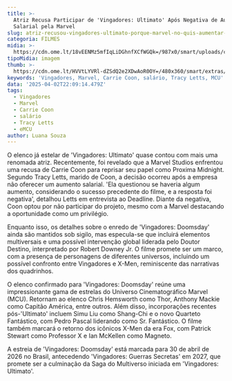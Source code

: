 ```yaml
---
title: >-
  Atriz Recusa Participar de 'Vingadores: Ultimato' Após Negativa de Aumento
  Salarial pela Marvel
slug: atriz-recusou-vingadores-ultimato-porque-marvel-no-quis-aumentar-seu-salrio
categoria: FILMES
midia: >-
  https://cdn.ome.lt/18vEENMz5mfIqLiDGhnfXCfWGQk=/987x0/smart/uploads/conteudo/fotos/OMELETE_CAPA_-_2025-04-02T185536.180.png
tipoMidia: imagem
thumb: >-
  https://cdn.ome.lt/HVVtLYVRl-dZSdQ2e2XDwAoR0OY=/480x360/smart/extras/conteudos/omelete_THUMB_-_2025-04-02T185516.816.png
keywords: 'Vingadores, Marvel, Carrie Coon, salário, Tracy Letts, MCU'
data: '2025-04-02T22:09:14.479Z'
tags:
  - Vingadores
  - Marvel
  - Carrie Coon
  - salário
  - Tracy Letts
  - eMCU
author: Luana Souza
---
```


O elenco já estelar de 'Vingadores: Ultimato' quase contou com mais uma renomada atriz. Recentemente, foi revelado que a Marvel Studios enfrentou uma recusa de Carrie Coon para reprisar seu papel como Proxima Midnight. Segundo Tracy Letts, marido de Coon, a decisão ocorreu após a empresa não oferecer um aumento salarial. 'Ela questionou se haveria algum aumento, considerando o sucesso precedente do filme, e a resposta foi negativa', detalhou Letts em entrevista ao Deadline. Diante da negativa, Coon optou por não participar do projeto, mesmo com a Marvel destacando a oportunidade como um privilégio.

Enquanto isso, os detalhes sobre o enredo de 'Vingadores: Doomsday' ainda são mantidos sob sigilo, mas especula-se que incluirá elementos multiversais e uma possível intervenção global liderada pelo Doutor Destino, interpretado por Robert Downey Jr. O filme promete ser um marco, com a presença de personagens de diferentes universos, incluindo um possível confronto entre Vingadores e X-Men, reminiscente das narrativas dos quadrinhos.

O elenco confirmado para 'Vingadores: Doomsday' reúne uma impressionante gama de estrelas do Universo Cinematográfico Marvel (MCU). Retornam ao elenco Chris Hemsworth como Thor, Anthony Mackie como Capitão América, entre outros. Além disso, incorporações recentes pós-'Ultimato' incluem Simu Liu como Shang-Chi e o novo Quarteto Fantástico, com Pedro Pascal liderando como Sr. Fantástico. O filme também marcará o retorno dos icônicos X-Men da era Fox, com Patrick Stewart como Professor X e Ian McKellen como Magneto.

A estreia de 'Vingadores: Doomsday' está marcada para 30 de abril de 2026 no Brasil, antecedendo 'Vingadores: Guerras Secretas' em 2027, que promete ser a culminação da Saga do Multiverso iniciada em 'Vingadores: Ultimato'.
